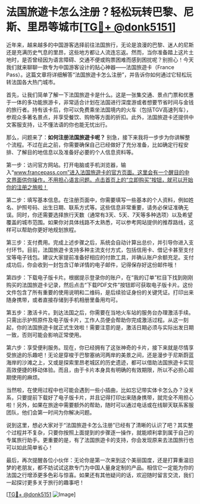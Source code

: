 # 法国旅遊卡怎么注册？轻松玩转巴黎、尼斯、里昂等城市[[TG💪+ @donk5151](https://t.me/s/donk5151)]

近年来，越来越多的中国游客选择前往法国旅行，无论是浪漫的巴黎、迷人的尼斯还是充满历史气息的里昂，这些地方都让人流连忘返。然而，当你准备踏上这片土地时，是否曾经因为语言障碍、交通不便或购票困难而感到困扰呢？别担心！今天我们就来聊聊一款专为中国游客设计的贴心神器——法国旅遊卡（France Pass）。这篇文章将详细解答“法国旅遊卡怎么注册”，并告诉你如何通过它轻松玩转法国各大热门城市。

首先，让我们简单了解一下法国旅遊卡是什么。这是一张集交通、景点门票和优惠于一体的多功能旅游卡，非常适合计划在法国进行深度游或者想要节省时间与金钱的旅行者。持有该卡后，你可以免费乘坐法国境内的火车（包括TGV高速列车），参观众多著名景点，并享受餐饮、购物等方面的折扣。此外，法国旅遊卡还提供中文客服支持，让不懂法语的你也能无忧出行。

那么，问题来了：**如何注册法国旅遊卡呢？** 别急，接下来我将一步步为你讲解整个流程。不过在此之前，你需要确保自己已经做好了充分准备，比如确定行程安排、了解目的地信息以及准备好必要的个人信息资料等。

第一步：访问官方网站。打开电脑或手机浏览器，输入“www.francepass.com”进入法国旅遊卡的官方页面。这里会有一个醒目的中文界面供你操作，不用担心语言问题。点击首页上的“立即购买”按钮，就可以开始你的注册之旅啦！

第二步：填写基本信息。在注册页面中，你需要填写一些基本的个人资料，例如姓名、护照号码、出生日期、联系方式等。这些信息非常重要，请务必保证准确无误。同时，你还需要选择旅行天数（通常有3天、5天、7天等多种选项）以及希望覆盖的城市范围。如果你对具体线路不太熟悉，可以参考网站提供的推荐路线，这样可以帮助你更好地规划旅程。

第三步：支付费用。完成上述步骤之后，系统会自动计算出总价，并引导你进入支付环节。目前，法国旅遊卡支持多种主流支付方式，包括信用卡、借记卡甚至支付宝等电子钱包。建议大家提前准备好相应的付款工具，并确认账户余额充足。支付成功后，你会收到一封包含订单详情的电子邮件，记得保存好这份邮件哦！

第四步：下载电子版卡片。根据提示登录你的账户，在“我的订单”栏目下找到刚刚购买的法国旅遊卡记录，然后点击“下载PDF文件”按钮即可获取电子版卡片。这份文件包含了所有重要的使用说明和二维码，是后续验证身份的关键凭证。打印出来随身携带，或者直接存储到手机相册里备用均可。

第五步：激活卡片。到达法国之后，你需要在当地火车站的服务台办理激活手续。只需出示护照原件及电子版卡片，工作人员便会帮助你完成激活过程。从这一刻起，你的法国旅遊卡就正式生效啦！需要注意的是，激活日期必须与实际出发日期一致，否则可能会影响正常使用。

第六步：享受便利服务。现在，你已经拥有了这张神奇的卡片，接下来就是尽情享受旅途的乐趣吧！无论是穿梭于巴黎塞纳河两岸的美景之间，还是漫步于尼斯蔚蓝海岸的沙滩之上，又或是探索里昂老城区的历史遗迹，都可以借助法国旅遊卡实现高效便捷的移动体验。而且，由于卡片本身具有明确的有效期限，所以不必担心超期使用的麻烦。

当然啦，在使用过程中也可能会遇到一些小插曲，比如忘记带实体卡怎么办？没关系，只要提前下载好了电子版卡片，并且记得打印出来随身携带，就完全不用担心啦！另外，如果在旅途中需要额外的帮助，随时可以通过电话或在线聊天联系客服团队，他们会第一时间为你解决问题。

说到这里，想必大家对于“法国旅遊卡怎么注册”已经有了清晰的认识了吧？其实整个过程并不复杂，只要你按照上面提到的步骤逐一操作，就能顺利拿到属于自己的专属旅行助手。更重要的是，有了法国旅遊卡的支持，你会发现原来去法国旅行也可以如此简单省心！

最后，再次提醒各位小伙伴：无论你是第一次来到这个美丽国度，还是打算重温旧梦的老朋友，都不妨试试这款专门为中国人量身定制的产品。相信它一定能为你的法国之行增添更多色彩与惊喜。如果还有其他疑问的话，欢迎随时留言交流，我们一起探讨更多关于旅行的趣事吧！

[[TG💪+ @donk5151](https://t.me/s/donk5151) ![Image](https://i.postimg.cc/rwNCRYN7/Snipaste-2025-04-30-17-27-05.png)]